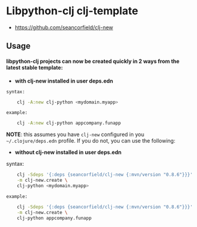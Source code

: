 # Libpython-clj clj-template

* https://github.com/seancorfield/clj-new


## Usage

#### libpython-clj projects can now be created quickly in 2 ways from the latest stable template:

-    **with clj-new installed in user deps.edn**

    syntax:
```bash 
    clj -A:new clj-python <mydomain.myapp>
```
    example:
```bash
    clj -A:new clj-python appcompany.funapp
```

   **NOTE**: this assumes you have `clj-new` configured in you `~/.clojure/deps.edn`
   profile. If you do not, you can use the following:
   
-   **without clj-new installed in user deps.edn**
   
   syntax:
```bash 
    clj -Sdeps '{:deps {seancorfield/clj-new {:mvn/version "0.8.6"}}}' \
    -m clj-new.create \
    clj-python <mydomain.myapp>
```
    example:
```bash 
    clj -Sdeps '{:deps {seancorfield/clj-new {:mvn/version "0.8.6"}}}' \
    -m clj-new.create \
    clj-python appcompany.funapp
```

